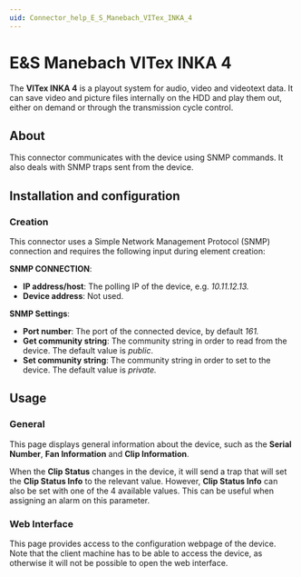 ```yaml
---
uid: Connector_help_E_S_Manebach_VITex_INKA_4
---
```


# E&S Manebach VITex INKA 4

The **VITex INKA 4** is a playout system for audio, video and videotext data. It can save video and picture files internally on the HDD and play them out, either on demand or through the transmission cycle control.

## About

This connector communicates with the device using SNMP commands. It also deals with SNMP traps sent from the device.

## Installation and configuration

### Creation

This connector uses a Simple Network Management Protocol (SNMP) connection and requires the following input during element creation:

**SNMP CONNECTION**:

- **IP address/host**: The polling IP of the device, e.g. *10.11.12.13.*
- **Device address**: Not used.

**SNMP Settings**:

- **Port number**: The port of the connected device, by default *161.*
- **Get community string**: The community string in order to read from the device. The default value is *public*.
- **Set community string**: The community string in order to set to the device. The default value is *private.*

## Usage

### General

This page displays general information about the device, such as the **Serial Number**, **Fan Information** and **Clip Information**.

When the **Clip Status** changes in the device, it will send a trap that will set the **Clip Status Info** to the relevant value. However, **Clip Status Info** can also be set with one of the 4 available values. This can be useful when assigning an alarm on this parameter.

### Web Interface

This page provides access to the configuration webpage of the device. Note that the client machine has to be able to access the device, as otherwise it will not be possible to open the web interface.
